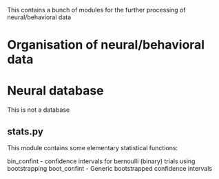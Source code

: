 This contains a bunch of modules for the further processing of neural/behavioral data

Organisation of neural/behavioral data
======================================






Neural database
===============
This is not a database







stats.py
--------
This module contains some elementary statistical functions:

bin_confint - confidence intervals for bernoulli (binary) trials using bootstrapping
boot_confint - Generic bootstrapped confidence intervals